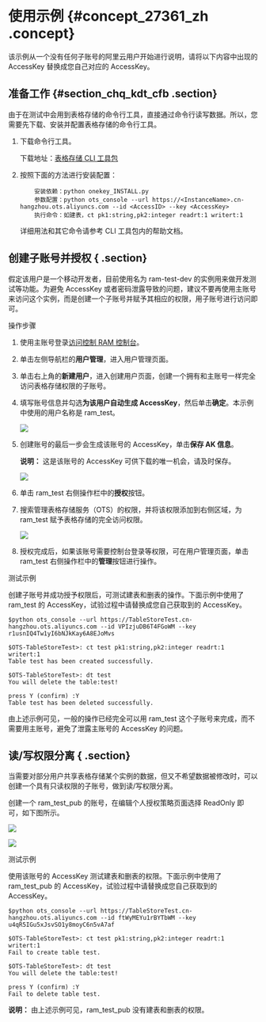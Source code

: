# 使用示例 {#concept_27361_zh .concept}

该示例从一个没有任何子账号的阿里云用户开始进行说明，请将以下内容中出现的 AccessKey 替换成您自己对应的 AccessKey。

## 准备工作 {#section_chq_kdt_cfb .section}

由于在测试中会用到表格存储的命令行工具，直接通过命令行读写数据。所以，您需要先下载、安装并配置表格存储的命令行工具。

1.  下载命令行工具。

    下载地址：[表格存储 CLI 工具包](https://market.aliyun.com/products/53690006/cmgj000264.html) 

2.  按照下面的方法进行安装配置：

    ```
    	安装依赖：python onekey_INSTALL.py 
    	参数配置：python ots_console --url https://<InstanceName>.cn-hangzhou.ots.aliyuncs.com --id <AccessID> --key <AccessKey>
    	执行命令：如建表，ct pk1:string,pk2:integer readrt:1 writert:1
    
    ```

    详细用法和其它命令请参考 CLI 工具包内的帮助文档。


## 创建子账号并授权 { .section}

假定该用户是一个移动开发者，目前使用名为 ram-test-dev 的实例用来做开发测试等功能。为避免 AccessKey 或者密码泄露导致的问题，建议不要再使用主账号来访问这个实例，而是创建一个子账号并赋予其相应的权限，用子账号进行访问即可。

操作步骤

1.  使用主账号登录[访问控制 RAM 控制台](https://ram.console.aliyun.com)。
2.  单击左侧导航栏的**用户管理**，进入用户管理页面。
3.  单击右上角的**新建用户**，进入创建用户页面，创建一个拥有和主账号一样完全访问表格存储权限的子账号。
4.  填写账号信息并勾选**为该用户自动生成 AccessKey**，然后单击**确定**。本示例中使用的用户名称是 ram\_test。

    ![](http://static-aliyun-doc.oss-cn-hangzhou.aliyuncs.com/assets/img/20299/153801639411795_zh-CN.png)

5.  创建账号的最后一步会生成该账号的 AccessKey，单击**保存 AK 信息**。

    **说明：** 这是该账号的 AccessKey 可供下载的唯一机会，请及时保存。

    ![](http://static-aliyun-doc.oss-cn-hangzhou.aliyuncs.com/assets/img/20299/153801639411799_zh-CN.png)

6.  单击 ram\_test 右侧操作栏中的**授权**按钮。
7.  搜索管理表格存储服务（OTS）的权限，并将该权限添加到右侧区域，为 ram\_test 赋予表格存储的完全访问权限。

    ![](http://static-aliyun-doc.oss-cn-hangzhou.aliyuncs.com/assets/img/20299/153801639411796_zh-CN.png)

8.  授权完成后，如果该账号需要控制台登录等权限，可在用户管理页面，单击 ram\_test 右侧操作栏中的**管理**按钮进行操作。

测试示例

创建子账号并成功授予权限后，可测试建表和删表的操作。下面示例中使用了 ram\_test 的 AccessKey，试验过程中请替换成您自己获取到的 AccessKey。

```
$python ots_console --url https://TableStoreTest.cn-hangzhou.ots.aliyuncs.com --id VPIzjuDB6T4FGoWM --key r1usnIQ4Tw1yI6bNJkKay6A8EJoMvs

$OTS-TableStoreTest>: ct test pk1:string,pk2:integer readrt:1 writert:1
Table test has been created successfully.

$OTS-TableStoreTest>: dt test
You will delete the table:test!

press Y (confirm) :Y
Table test has been deleted successfully.

```

由上述示例可见，一般的操作已经完全可以用 ram\_test 这个子账号来完成，而不需要用主账号，避免了泄露主账号的 AccessKey 的问题。

## 读/写权限分离 { .section}

当需要对部分用户共享表格存储某个实例的数据，但又不希望数据被修改时，可以创建一个具有只读权限的子账号，做到读/写权限分离。

创建一个 ram\_test\_pub 的账号，在编辑个人授权策略页面选择 ReadOnly 即可，如下图所示。

![](http://static-aliyun-doc.oss-cn-hangzhou.aliyuncs.com/assets/img/20299/153801639411797_zh-CN.png)

![](http://static-aliyun-doc.oss-cn-hangzhou.aliyuncs.com/assets/img/20299/153801639511798_zh-CN.png)

测试示例

使用该账号的 AccessKey 测试建表和删表的权限。下面示例中使用了 ram\_test\_pub 的 AccessKey，试验过程中请替换成您自己获取到的 AccessKey。

```
$python ots_console --url https://TableStoreTest.cn-hangzhou.ots.aliyuncs.com --id ftWyMEYu1rBYTbWM --key u4qR5IGu5xJsvSO1y8moyC6n5vA7af

$OTS-TableStoreTest>: ct test pk1:string,pk2:integer readrt:1 writert:1
Fail to create table test.

$OTS-TableStoreTest>: dt test
You will delete the table:test!

press Y (confirm) :Y
Fail to delete table test.

```

**说明：** 由上述示例可见，ram\_test\_pub 没有建表和删表的权限。

